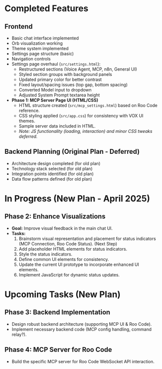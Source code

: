# Completed Features

## Frontend
- Basic chat interface implemented
- Orb visualization working
- Theme system implemented
- Settings page structure (basic)
- Navigation controls
- Settings page overhaul (`src/settings.html`):
   - Restructured sections (Voice Agent, MCP, n8n, General UI)
   - Styled section groups with background panels
   - Updated primary color for better contrast
   - Fixed layout/spacing issues (top gap, bottom spacing)
   - Converted Model input to dropdown
   - Adjusted System Prompt textarea height
- **Phase 1: MCP Server Page UI (HTML/CSS)**
    - HTML structure created (`src/mcp_settings.html`) based on Roo Code reference.
    - CSS styling applied (`src/app.css`) for consistency with VOX UI themes.
    - Sample server data included in HTML.
    - *Note: JS functionality (loading, interaction) and minor CSS tweaks deferred.*

## Backend Planning (Original Plan - Deferred)
- Architecture design completed (for old plan)
- Technology stack selected (for old plan)
- Integration points identified (for old plan)
- Data flow patterns defined (for old plan)

# In Progress (New Plan - April 2025)

## Phase 2: Enhance Visualizations
- **Goal:** Improve visual feedback in the main chat UI.
- **Tasks:**
    1. Brainstorm visual representation and placement for status indicators (MCP Connection, Roo Code Status). (Next Step)
    2. Add placeholder HTML elements for status indicators.
    3. Style the status indicators.
    4. Define common UI elements for consistency.
    5. Update the current UI prototype to incorporate enhanced UI elements.
    6. Implement JavaScript for dynamic status updates.

# Upcoming Tasks (New Plan)

## Phase 3: Backend Implementation
- Design robust backend architecture (supporting MCP UI & Roo Code).
- Implement necessary backend code (MCP config handling, command relay?).

## Phase 4: MCP Server for Roo Code
- Build the specific MCP server for Roo Code WebSocket API interaction.
